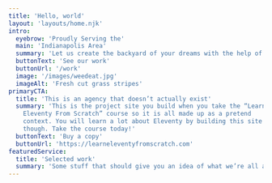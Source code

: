 ```yaml
---
title: 'Hello, world'
layout: 'layouts/home.njk'
intro:
  eyebrow: 'Proudly Serving the'
  main: 'Indianapolis Area'
  summary: 'Let us create the backyard of your dreams with the help of hardworking team.'
  buttonText: 'See our work'
  buttonUrl: '/work'
  image: '/images/weedeat.jpg'
  imageAlt: 'Fresh cut grass stripes'
primaryCTA:
  title: 'This is an agency that doesn’t actually exist'
  summary: 'This is the project site you build when you take the “Learn
    Eleventy From Scratch” course so it is all made up as a pretend
    context. You will learn a lot about Eleventy by building this site
    though. Take the course today!'
  buttonText: 'Buy a copy'
  buttonUrl: 'https://learneleventyfromscratch.com'
featuredService:
  title: 'Selected work'
  summary: 'Some stuff that should give you an idea of what we’re all about.'
---
```

